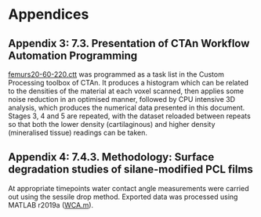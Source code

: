 # Appendices
## Appendix 3: 7.3.	Presentation of CTAn Workflow Automation Programming 
[femurs20-60-220.ctt](https://github.com/joweebee/PhD/tree/main/Appendices/femurs20-60-220.ctt) was programmed as a task list in the Custom Processing toolbox of CTAn. It produces a histogram which can be related to the densities of the material at each voxel scanned, then applies some noise reduction in an optimised manner, followed by CPU intensive 3D analysis, which produces the numerical data presented in this document. Stages 3, 4 and 5 are repeated, with the dataset reloaded between repeats so that both the lower density (cartilaginous) and higher density (mineralised tissue) readings can be taken. 

## Appendix 4: 7.4.3.	 Methodology: Surface degradation studies of silane-modified PCL films

At appropriate timepoints water contact angle measurements were carried out using the sessile drop method.
Exported data was processed using MATLAB r2019a ([WCA.m](https://github.com/joweebee/PhD/tree/main/Appendices/WCA.m)).
